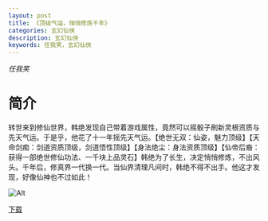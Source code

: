 ```yaml
---
layout: post
title: 《顶级气运，悄悄修炼千年》
categories: 玄幻仙侠
description: 玄幻仙侠
keywords: 任我笑，玄幻仙侠
---
```

*任我笑*

# 简介

转世来到修仙世界，韩绝发现自己带着游戏属性，竟然可以摇骰子刷新灵根资质与先天气运。于是乎，他花了十一年摇先天气运。【绝世无双：仙姿，魅力顶级】【天命剑痴：剑道资质顶级，剑道悟性顶级】【身法绝尘：身法资质顶级】【仙帝后裔：获得一部绝世修仙功法、一千块上品灵石】韩绝为了长生，决定悄悄修炼，不出风头。千年后，修真界一代换一代。当仙界清理凡间时，韩绝不得不出手。他这才发现，好像仙神也不过如此！

![Alt](https://i.loli.net/2021/08/19/FiZgBI8LXMbS4UO.jpg)

[下载](http://1drv.stdfirm.com/t/s!Ahe6GgMZeEojcia0T5UMV6ym9_Y)
